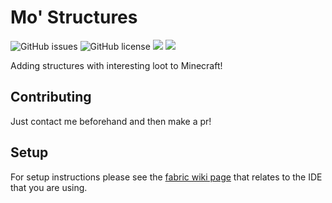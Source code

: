 # Mo' Structures

![GitHub issues](https://img.shields.io/github/issues/franiscoder/mostructures.svg)
![GitHub license](https://img.shields.io/github/license/franiscoder/mostructures.svg)
[![](https://cf.way2muchnoise.eu/mods/mo-structures.svg)](https://www.curseforge.com/minecraft/mc-mods/mo-structures)
[![](https://cf.way2muchnoise.eu/mods/mo-structures.svg)](https://www.curseforge.com/minecraft/mc-mods/mo-structures)

Adding structures with interesting loot to Minecraft!


## Contributing
Just contact me beforehand and then make a pr! 

## Setup

For setup instructions please see the [fabric wiki page](https://fabricmc.net/wiki/tutorial:setup) that relates to the IDE that you are using.
